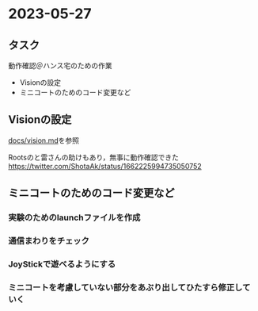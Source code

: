 # 2023-05-27

## タスク

動作確認＠ハンス宅のための作業

- Visionの設定
- ミニコートのためのコード変更など

## Visionの設定

[docs/vision.md](../vision.md)を参照

Rootsのと雷さんの助けもあり，無事に動作確認できた
<https://twitter.com/ShotaAk/status/1662225994735050752>

## ミニコートのためのコード変更など

### 実験のためのlaunchファイルを作成

### 通信まわりをチェック

### JoyStickで遊べるようにする

### ミニコートを考慮していない部分をあぶり出してひたすら修正していく
